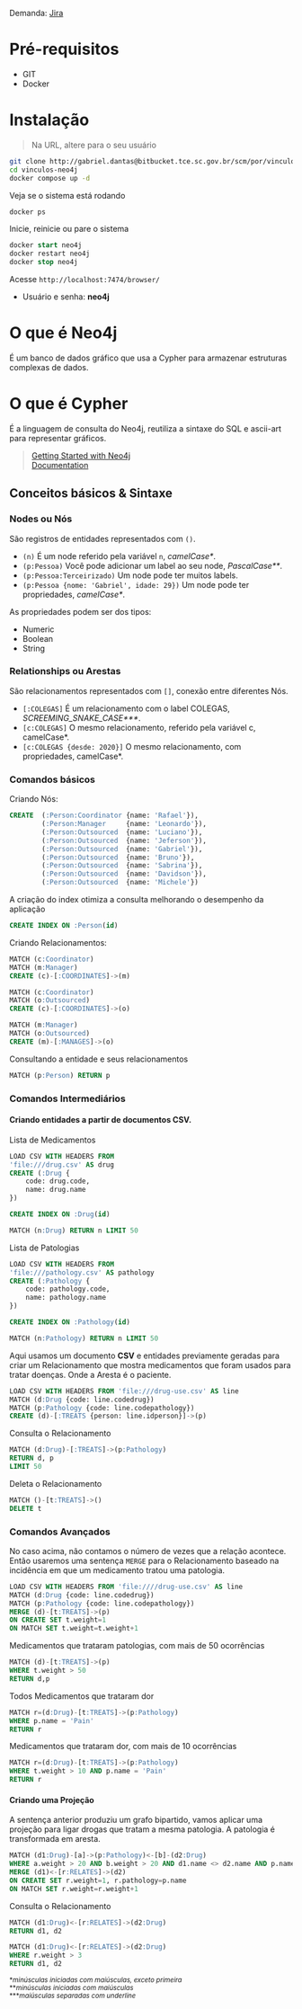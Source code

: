 Demanda: [Jira](https://jira.tce.sc.gov.br/browse/ADV)
# Pré-requisitos
* GIT
* Docker
# Instalação
> Na URL, altere para o seu usuário
```sh
git clone http://gabriel.dantas@bitbucket.tce.sc.gov.br/scm/por/vinculos-neo4j.git
cd vinculos-neo4j
docker compose up -d
```
Veja se o sistema está rodando
```sql
docker ps
```
Inicie, reinicie ou pare o sistema
```sql
docker start neo4j
docker restart neo4j
docker stop neo4j
```
Acesse `http://localhost:7474/browser/`
* Usuário e senha: **neo4j**  
# O que é Neo4j
É um banco de dados gráfico que usa a Cypher para armazenar estruturas complexas de dados.
# O que é Cypher
É a linguagem de consulta do Neo4j, reutiliza a sintaxe do SQL e ascii-art para representar gráficos.  
>[Getting Started with Neo4j](https://neo4j.com/developer/get-started/)  
[Documentation](https://neo4j.com/docs/cypher-manual/current/)  
## Conceitos básicos & Sintaxe
### Nodes ou Nós
São registros de entidades representados com `()`.
* `(n)` É um node referido pela variável `n`, _camelCase*_.
* `(p:Pessoa)` Você pode adicionar um label ao seu node,  _PascalCase**_.
* `(p:Pessoa:Terceirizado)` Um node pode ter muitos labels.
* `(p:Pessoa {nome: 'Gabriel', idade: 29})` Um node pode ter propriedades, _camelCase*_.

As propriedades podem ser dos tipos:  
* Numeric
* Boolean
* String
### Relationships ou Arestas
São relacionamentos representados com `[]`, conexão entre diferentes Nós.
* `[:COLEGAS]` É um relacionamento com o label COLEGAS, _SCREEMING_SNAKE_CASE***_.
* `[c:COLEGAS]`  O mesmo relacionamento, referido pela variável c, camelCase*.
* `[c:COLEGAS {desde: 2020}]` O mesmo relacionamento, com propriedades, camelCase*.
### Comandos básicos
Criando Nós:
```sql
CREATE  (:Person:Coordinator {name: 'Rafael'}),
        (:Person:Manager     {name: 'Leonardo'}),
        (:Person:Outsourced  {name: 'Luciano'}),
        (:Person:Outsourced  {name: 'Jeferson'}),
        (:Person:Outsourced  {name: 'Gabriel'}),
        (:Person:Outsourced  {name: 'Bruno'}),
        (:Person:Outsourced  {name: 'Sabrina'}),
        (:Person:Outsourced  {name: 'Davidson'}),
        (:Person:Outsourced  {name: 'Michele'})
```
A criação do index otimiza a consulta melhorando o desempenho da aplicação
```sql
CREATE INDEX ON :Person(id)
```
Criando Relacionamentos:
```sql
MATCH (c:Coordinator)
MATCH (m:Manager)
CREATE (c)-[:COORDINATES]->(m)
```
```sql
MATCH (c:Coordinator)
MATCH (o:Outsourced)
CREATE (c)-[:COORDINATES]->(o)
```
```sql
MATCH (m:Manager)
MATCH (o:Outsourced)
CREATE (m)-[:MANAGES]->(o)
```
Consultando a entidade e seus relacionamentos
```sql
MATCH (p:Person) RETURN p
```
### Comandos Intermediários
#### Criando entidades a partir de documentos **CSV**.  
Lista de Medicamentos
```sql
LOAD CSV WITH HEADERS FROM  
'file:///drug.csv' AS drug  
CREATE (:Drug {
    code: drug.code,
    name: drug.name
})
```
```sql
CREATE INDEX ON :Drug(id)
```
```sql
MATCH (n:Drug) RETURN n LIMIT 50
```
Lista de Patologias
```sql
LOAD CSV WITH HEADERS FROM  
'file:///pathology.csv' AS pathology  
CREATE (:Pathology {
    code: pathology.code,
    name: pathology.name
})
```
```sql
CREATE INDEX ON :Pathology(id)
```
```sql
MATCH (n:Pathology) RETURN n LIMIT 50
```
Aqui usamos um documento **CSV** e entidades previamente geradas para criar um Relacionamento que mostra medicamentos que foram usados para tratar doenças.
Onde a Aresta é o paciente.
```sql
LOAD CSV WITH HEADERS FROM 'file:///drug-use.csv' AS line
MATCH (d:Drug {code: line.codedrug})
MATCH (p:Pathology {code: line.codepathology})
CREATE (d)-[:TREATS {person: line.idperson}]->(p)
```
Consulta o Relacionamento
```sql
MATCH (d:Drug)-[:TREATS]->(p:Pathology)
RETURN d, p
LIMIT 50
```
Deleta o Relacionamento
```sql
MATCH ()-[t:TREATS]->()
DELETE t
```
### Comandos Avançados
No caso acima, não contamos o número de vezes que a relação acontece. Então usaremos uma sentença `MERGE` para o Relacionamento baseado na incidência em que um medicamento tratou uma patologia.
```sql
LOAD CSV WITH HEADERS FROM 'file:////drug-use.csv' AS line
MATCH (d:Drug {code: line.codedrug})
MATCH (p:Pathology {code: line.codepathology})
MERGE (d)-[t:TREATS]->(p)
ON CREATE SET t.weight=1
ON MATCH SET t.weight=t.weight+1
```
Medicamentos que trataram patologias, com mais de 50 ocorrências
```sql
MATCH (d)-[t:TREATS]->(p)
WHERE t.weight > 50
RETURN d,p
```
Todos Medicamentos que trataram dor
```sql
MATCH r=(d:Drug)-[t:TREATS]->(p:Pathology)
WHERE p.name = 'Pain'
RETURN r
```
Medicamentos que trataram dor, com mais de 10 ocorrências
```sql
MATCH r=(d:Drug)-[t:TREATS]->(p:Pathology)
WHERE t.weight > 10 AND p.name = 'Pain'
RETURN r
```
#### **Criando uma Projeção**
A sentença anterior produziu um grafo bipartido, vamos aplicar uma projeção para ligar drogas que tratam a mesma patologia. A patologia é transformada em aresta.
```sql
MATCH (d1:Drug)-[a]->(p:Pathology)<-[b]-(d2:Drug)
WHERE a.weight > 20 AND b.weight > 20 AND d1.name <> d2.name AND p.name <> 'Product used for unknown indication'
MERGE (d1)<-[r:RELATES]->(d2)
ON CREATE SET r.weight=1, r.pathology=p.name
ON MATCH SET r.weight=r.weight+1
```
Consulta o Relacionamento
```sql
MATCH (d1:Drug)<-[r:RELATES]->(d2:Drug)
RETURN d1, d2
```
```sql
MATCH (d1:Drug)<-[r:RELATES]->(d2:Drug)
WHERE r.weight > 3
RETURN d1, d2
```
<small>*_minúsculas iniciadas com maiúsculas, exceto primeira_  
**_minúsculas iniciadas com maiúsculas_  
***_maiúsculas separadas com underline_</small>